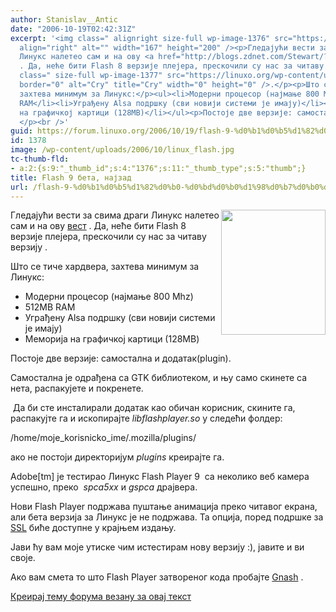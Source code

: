 ```yaml
---
author: Stanislav__Antic
date: "2006-10-19T02:42:31Z"
excerpt: '<img class=" alignright size-full wp-image-1376" src="https://linuxo.org/wp-content/uploads/2006/10/linux_flash.jpg"
  align="right" alt="" width="167" height="200" /><p>Гледајући вести за свима драги
  Линукс налетео сам и на ову <a href="http://blogs.zdnet.com/Stewart/?p=148" title="http://blogs.zdnet.com/Stewart/?p=148">вест</a>
  . Да, неће бити Flash 8 верзије плејера, прескочили су нас за читаву верзију <img
  class=" size-full wp-image-1377" src="https://linuxo.org/wp-content/uploads/2006/10/smiley-cry.gif"
  border="0" alt="Cry" title="Cry" width="0" height="0" />.</p><p>Што се тиче хардвера,
  захтева минимум за Линукс:</p><ul><li>Модерни процесор (најмање 800 Mhz)</li><li>512MB
  RAM</li><li>Уграђену Alsa подршку (сви новији системи је имају)</li><li>Меморија
  на графичкој картици (128MB)</li></ul><p>Постоје две верзије: самостална и додатак(plugin).
  </p><br />'
guid: https://forum.linuxo.org/2006/10/19/flash-9-%d0%b1%d0%b5%d1%82%d0%b0-%d0%bd%d0%b0%d1%98%d0%b7%d0%b0%d0%b4/
id: 1378
image: /wp-content/uploads/2006/10/linux_flash.jpg
tc-thumb-fld:
- a:2:{s:9:"_thumb_id";s:4:"1376";s:11:"_thumb_type";s:5:"thumb";}
title: Flash 9 бета, најзад
url: /flash-9-%d0%b1%d0%b5%d1%82%d0%b0-%d0%bd%d0%b0%d1%98%d0%b7%d0%b0%d0%b4/
---
```

<img class=" alignright size-full wp-image-1376" src="https://linuxo.org/wp-content/uploads/2006/10/linux_flash.jpg" align="right" alt="" width="167" height="200" />

Гледајући вести за свима драги Линукс налетео сам и на ову [вест](http://blogs.zdnet.com/Stewart/?p=148 "http://blogs.zdnet.com/Stewart/?p=148") . Да, неће бити Flash 8 верзије плејера, прескочили су нас за читаву верзију<img class=" size-full wp-image-1377" src="https://linuxo.org/wp-content/uploads/2006/10/smiley-cry.gif" border="0" alt="Cry" title="Cry" width="0" height="0" /> .

Што се тиче хардвера, захтева минимум за Линукс:

  * Модерни процесор (најмање 800 Mhz)
  * 512MB RAM
  * Уграђену Alsa подршку (сви новији системи је имају)
  * Меморија на графичкој картици (128MB)

Постоје две верзије: самостална и додатак(plugin). 

<!--break-->

Самостална је одрађена са GTK библиотеком, и њу само скинете са нета, распакујете и покренете.

&nbsp;Да би сте инсталирали додатак као обичан корисник, скините га, распакујте га и ископирајте _libflashplayer.so_ у следећи фолдер:

/home/moje\_korisnicko\_ime/.mozilla/plugins/

ако не постоји директоријум _plugins_ креирајте га. 

Adobe[tm] је тестирао Линукс Flash Player 9&nbsp; са неколико веб камера успешно, преко&nbsp; _spca5xx_ и _gspca_ драјвера.

Нови Flash Player подржава пуштање анимација преко читавог екрана, али бета верзија за Линукс је не подржава. Та опција, поред подршке за [SSL](http://en.wikipedia.org/wiki/SSL "http://en.wikipedia.org/wiki/SSL") биће доступне у крајњем издању.

Јави ћу вам моје утиске чим истестирам нову верзију :), јавите и ви своје.

Ако вам смета то што Flash Player затвореног кода пробајте [Gnash](http://www.gnu.org/software/gnash/ "http://www.gnu.org/software/gnash/") . 

[Креирај тему форума везану за овај текст](https://linuxo.org/nova-tema-na-forumu/?se_pid=1378)